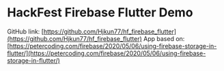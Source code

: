 # HackFest Firebase Flutter Demo

GitHub link: [https://github.com/Hjkun77/hf_firebase_flutter](https://github.com/Hjkun77/hf_firebase_flutter)
App based on: [https://petercoding.com/firebase/2020/05/06/using-firebase-storage-in-flutter/](https://petercoding.com/firebase/2020/05/06/using-firebase-storage-in-flutter/)

